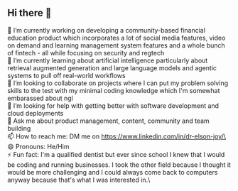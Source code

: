 ## Hi there 👋

🔭 I’m currently working on developing a community-based financial education product which incorporates a lot of social media features, video on demand and learning management system features and a whole bunch of fintech - all while focusing on security and regtech\
🌱 I’m currently learning about artificial intelligence particularly about retrieval augmented generation and large language models and agentic systems to pull off real-world workflows\
👯 I’m looking to collaborate on projects where I can put my problem solving skills to the test with my minimal coding knowledge which I'm somewhat embarassed about ngl\
🤔 I’m looking for help with getting better with software development and cloud deployments\
💬 Ask me about product management, content, community and team building\
📫 How to reach me: DM me on https://www.linkedin.com/in/dr-elson-joy/\
😄 Pronouns: He/Him\
⚡ Fun fact: I'm a qualified dentist but ever since school I knew that I would be coding and running businesses. I took the other field because I thought it would be more challenging and I could always come back to computers anyway because that's what I was interested in.\

